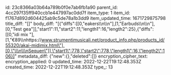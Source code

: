 id: 23c8366a03b64a789b0f0e7ab6fb1a90
parent_id: 4cc297f35ff940ccb1e447997ac0dd7f
item_type: 1
item_id: f1767d892d604425ab9c5de78a1b3dd9
item_updated_time: 1671729875798
title_diff: "[]"
body_diff: "[{\"diffs\":[[0,\"eakers\\\n\\\n\"],[1,\"Earbuds\\\n\\\n\"],[0,\"Test gea\"]],\"start1\":11,\"start2\":11,\"length1\":16,\"length2\":25},{\"diffs\":[[0,\"idi mix \"],[1,\"€89\\\nhttps://www.strumentimusicali.net/product_info.php/products_id/55320/akai-midimix.html\"],[0,\"\\\n\\\nSequen\"]],\"start1\":778,\"start2\":778,\"length1\":16,\"length2\":106}]"
metadata_diff: {"new":{},"deleted":[]}
encryption_cipher_text: 
encryption_applied: 0
updated_time: 2022-12-22T19:12:48.353Z
created_time: 2022-12-22T19:12:48.353Z
type_: 13